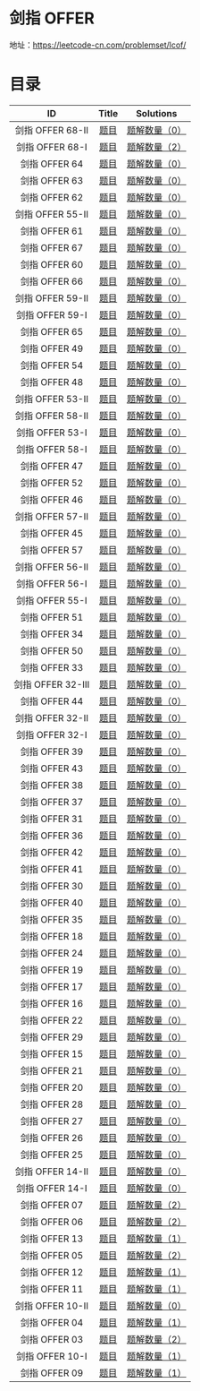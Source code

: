 
# 剑指 OFFER

地址：https://leetcode-cn.com/problemset/lcof/ 

# 目录 

| ID | Title | Solutions |
| :------: | :------: | :------: |
| 剑指 OFFER 68-II | [题目](https://leetcode-cn.com/problems/er-cha-shu-de-zui-jin-gong-gong-zu-xian-lcof/) | [题解数量（0）](/other/lcof/list/68-II-er-cha-shu-de-zui-jin-gong-gong-zu-xian-lcof/) |
| 剑指 OFFER 68-I | [题目](https://leetcode-cn.com/problems/er-cha-sou-suo-shu-de-zui-jin-gong-gong-zu-xian-lcof/) | [题解数量（2）](/other/lcof/list/68-I-er-cha-sou-suo-shu-de-zui-jin-gong-gong-zu-xian-lcof/) |
| 剑指 OFFER 64 | [题目](https://leetcode-cn.com/problems/qiu-12n-lcof/) | [题解数量（0）](/other/lcof/list/64-qiu-12n-lcof/) |
| 剑指 OFFER 63 | [题目](https://leetcode-cn.com/problems/gu-piao-de-zui-da-li-run-lcof/) | [题解数量（0）](/other/lcof/list/63-gu-piao-de-zui-da-li-run-lcof/) |
| 剑指 OFFER 62 | [题目](https://leetcode-cn.com/problems/yuan-quan-zhong-zui-hou-sheng-xia-de-shu-zi-lcof/) | [题解数量（0）](/other/lcof/list/62-yuan-quan-zhong-zui-hou-sheng-xia-de-shu-zi-lcof/) |
| 剑指 OFFER 55-II | [题目](https://leetcode-cn.com/problems/ping-heng-er-cha-shu-lcof/) | [题解数量（0）](/other/lcof/list/55-II-ping-heng-er-cha-shu-lcof/) |
| 剑指 OFFER 61 | [题目](https://leetcode-cn.com/problems/bu-ke-pai-zhong-de-shun-zi-lcof/) | [题解数量（0）](/other/lcof/list/61-bu-ke-pai-zhong-de-shun-zi-lcof/) |
| 剑指 OFFER 67 | [题目](https://leetcode-cn.com/problems/ba-zi-fu-chuan-zhuan-huan-cheng-zheng-shu-lcof/) | [题解数量（0）](/other/lcof/list/67-ba-zi-fu-chuan-zhuan-huan-cheng-zheng-shu-lcof/) |
| 剑指 OFFER 60 | [题目](https://leetcode-cn.com/problems/nge-tou-zi-de-dian-shu-lcof/) | [题解数量（0）](/other/lcof/list/60-nge-tou-zi-de-dian-shu-lcof/) |
| 剑指 OFFER 66 | [题目](https://leetcode-cn.com/problems/gou-jian-cheng-ji-shu-zu-lcof/) | [题解数量（0）](/other/lcof/list/66-gou-jian-cheng-ji-shu-zu-lcof/) |
| 剑指 OFFER 59-II | [题目](https://leetcode-cn.com/problems/dui-lie-de-zui-da-zhi-lcof/) | [题解数量（0）](/other/lcof/list/59-II-dui-lie-de-zui-da-zhi-lcof/) |
| 剑指 OFFER 59-I | [题目](https://leetcode-cn.com/problems/hua-dong-chuang-kou-de-zui-da-zhi-lcof/) | [题解数量（0）](/other/lcof/list/59-I-hua-dong-chuang-kou-de-zui-da-zhi-lcof/) |
| 剑指 OFFER 65 | [题目](https://leetcode-cn.com/problems/bu-yong-jia-jian-cheng-chu-zuo-jia-fa-lcof/) | [题解数量（0）](/other/lcof/list/65-bu-yong-jia-jian-cheng-chu-zuo-jia-fa-lcof/) |
| 剑指 OFFER 49 | [题目](https://leetcode-cn.com/problems/chou-shu-lcof/) | [题解数量（0）](/other/lcof/list/49-chou-shu-lcof/) |
| 剑指 OFFER 54 | [题目](https://leetcode-cn.com/problems/er-cha-sou-suo-shu-de-di-kda-jie-dian-lcof/) | [题解数量（0）](/other/lcof/list/54-er-cha-sou-suo-shu-de-di-kda-jie-dian-lcof/) |
| 剑指 OFFER 48 | [题目](https://leetcode-cn.com/problems/zui-chang-bu-han-zhong-fu-zi-fu-de-zi-zi-fu-chuan-lcof/) | [题解数量（0）](/other/lcof/list/48-zui-chang-bu-han-zhong-fu-zi-fu-de-zi-zi-fu-chuan-lcof/) |
| 剑指 OFFER 53-II | [题目](https://leetcode-cn.com/problems/que-shi-de-shu-zi-lcof/) | [题解数量（0）](/other/lcof/list/53-II-que-shi-de-shu-zi-lcof/) |
| 剑指 OFFER 58-II | [题目](https://leetcode-cn.com/problems/zuo-xuan-zhuan-zi-fu-chuan-lcof/) | [题解数量（0）](/other/lcof/list/58-II-zuo-xuan-zhuan-zi-fu-chuan-lcof/) |
| 剑指 OFFER 53-I | [题目](https://leetcode-cn.com/problems/zai-pai-xu-shu-zu-zhong-cha-zhao-shu-zi-lcof/) | [题解数量（0）](/other/lcof/list/53-I-zai-pai-xu-shu-zu-zhong-cha-zhao-shu-zi-lcof/) |
| 剑指 OFFER 58-I | [题目](https://leetcode-cn.com/problems/fan-zhuan-dan-ci-shun-xu-lcof/) | [题解数量（0）](/other/lcof/list/58-I-fan-zhuan-dan-ci-shun-xu-lcof/) |
| 剑指 OFFER 47 | [题目](https://leetcode-cn.com/problems/li-wu-de-zui-da-jie-zhi-lcof/) | [题解数量（0）](/other/lcof/list/47-li-wu-de-zui-da-jie-zhi-lcof/) |
| 剑指 OFFER 52 | [题目](https://leetcode-cn.com/problems/liang-ge-lian-biao-de-di-yi-ge-gong-gong-jie-dian-lcof/) | [题解数量（0）](/other/lcof/list/52-liang-ge-lian-biao-de-di-yi-ge-gong-gong-jie-dian-lcof/) |
| 剑指 OFFER 46 | [题目](https://leetcode-cn.com/problems/ba-shu-zi-fan-yi-cheng-zi-fu-chuan-lcof/) | [题解数量（0）](/other/lcof/list/46-ba-shu-zi-fan-yi-cheng-zi-fu-chuan-lcof/) |
| 剑指 OFFER 57-II | [题目](https://leetcode-cn.com/problems/he-wei-sde-lian-xu-zheng-shu-xu-lie-lcof/) | [题解数量（0）](/other/lcof/list/57-II-he-wei-sde-lian-xu-zheng-shu-xu-lie-lcof/) |
| 剑指 OFFER 45 | [题目](https://leetcode-cn.com/problems/ba-shu-zu-pai-cheng-zui-xiao-de-shu-lcof/) | [题解数量（0）](/other/lcof/list/45-ba-shu-zu-pai-cheng-zui-xiao-de-shu-lcof/) |
| 剑指 OFFER 57 | [题目](https://leetcode-cn.com/problems/he-wei-sde-liang-ge-shu-zi-lcof/) | [题解数量（0）](/other/lcof/list/57-he-wei-sde-liang-ge-shu-zi-lcof/) |
| 剑指 OFFER 56-II | [题目](https://leetcode-cn.com/problems/shu-zu-zhong-shu-zi-chu-xian-de-ci-shu-ii-lcof/) | [题解数量（0）](/other/lcof/list/56-II-shu-zu-zhong-shu-zi-chu-xian-de-ci-shu-ii-lcof/) |
| 剑指 OFFER 56-I | [题目](https://leetcode-cn.com/problems/shu-zu-zhong-shu-zi-chu-xian-de-ci-shu-lcof/) | [题解数量（0）](/other/lcof/list/56-I-shu-zu-zhong-shu-zi-chu-xian-de-ci-shu-lcof/) |
| 剑指 OFFER 55-I | [题目](https://leetcode-cn.com/problems/er-cha-shu-de-shen-du-lcof/) | [题解数量（0）](/other/lcof/list/55-I-er-cha-shu-de-shen-du-lcof/) |
| 剑指 OFFER 51 | [题目](https://leetcode-cn.com/problems/shu-zu-zhong-de-ni-xu-dui-lcof/) | [题解数量（0）](/other/lcof/list/51-shu-zu-zhong-de-ni-xu-dui-lcof/) |
| 剑指 OFFER 34 | [题目](https://leetcode-cn.com/problems/er-cha-shu-zhong-he-wei-mou-yi-zhi-de-lu-jing-lcof/) | [题解数量（0）](/other/lcof/list/34-er-cha-shu-zhong-he-wei-mou-yi-zhi-de-lu-jing-lcof/) |
| 剑指 OFFER 50 | [题目](https://leetcode-cn.com/problems/di-yi-ge-zhi-chu-xian-yi-ci-de-zi-fu-lcof/) | [题解数量（0）](/other/lcof/list/50-di-yi-ge-zhi-chu-xian-yi-ci-de-zi-fu-lcof/) |
| 剑指 OFFER 33 | [题目](https://leetcode-cn.com/problems/er-cha-sou-suo-shu-de-hou-xu-bian-li-xu-lie-lcof/) | [题解数量（0）](/other/lcof/list/33-er-cha-sou-suo-shu-de-hou-xu-bian-li-xu-lie-lcof/) |
| 剑指 OFFER 32-III | [题目](https://leetcode-cn.com/problems/cong-shang-dao-xia-da-yin-er-cha-shu-iii-lcof/) | [题解数量（0）](/other/lcof/list/32-III-cong-shang-dao-xia-da-yin-er-cha-shu-iii-lcof/) |
| 剑指 OFFER 44 | [题目](https://leetcode-cn.com/problems/shu-zi-xu-lie-zhong-mou-yi-wei-de-shu-zi-lcof/) | [题解数量（0）](/other/lcof/list/44-shu-zi-xu-lie-zhong-mou-yi-wei-de-shu-zi-lcof/) |
| 剑指 OFFER 32-II | [题目](https://leetcode-cn.com/problems/cong-shang-dao-xia-da-yin-er-cha-shu-ii-lcof/) | [题解数量（0）](/other/lcof/list/32-II-cong-shang-dao-xia-da-yin-er-cha-shu-ii-lcof/) |
| 剑指 OFFER 32-I | [题目](https://leetcode-cn.com/problems/cong-shang-dao-xia-da-yin-er-cha-shu-lcof/) | [题解数量（0）](/other/lcof/list/32-I-cong-shang-dao-xia-da-yin-er-cha-shu-lcof/) |
| 剑指 OFFER 39 | [题目](https://leetcode-cn.com/problems/shu-zu-zhong-chu-xian-ci-shu-chao-guo-yi-ban-de-shu-zi-lcof/) | [题解数量（0）](/other/lcof/list/39-shu-zu-zhong-chu-xian-ci-shu-chao-guo-yi-ban-de-shu-zi-lcof/) |
| 剑指 OFFER 43 | [题目](https://leetcode-cn.com/problems/1nzheng-shu-zhong-1chu-xian-de-ci-shu-lcof/) | [题解数量（0）](/other/lcof/list/43-1nzheng-shu-zhong-1chu-xian-de-ci-shu-lcof/) |
| 剑指 OFFER 38 | [题目](https://leetcode-cn.com/problems/zi-fu-chuan-de-pai-lie-lcof/) | [题解数量（0）](/other/lcof/list/38-zi-fu-chuan-de-pai-lie-lcof/) |
| 剑指 OFFER 37 | [题目](https://leetcode-cn.com/problems/xu-lie-hua-er-cha-shu-lcof/) | [题解数量（0）](/other/lcof/list/37-xu-lie-hua-er-cha-shu-lcof/) |
| 剑指 OFFER 31 | [题目](https://leetcode-cn.com/problems/zhan-de-ya-ru-dan-chu-xu-lie-lcof/) | [题解数量（0）](/other/lcof/list/31-zhan-de-ya-ru-dan-chu-xu-lie-lcof/) |
| 剑指 OFFER 36 | [题目](https://leetcode-cn.com/problems/er-cha-sou-suo-shu-yu-shuang-xiang-lian-biao-lcof/) | [题解数量（0）](/other/lcof/list/36-er-cha-sou-suo-shu-yu-shuang-xiang-lian-biao-lcof/) |
| 剑指 OFFER 42 | [题目](https://leetcode-cn.com/problems/lian-xu-zi-shu-zu-de-zui-da-he-lcof/) | [题解数量（0）](/other/lcof/list/42-lian-xu-zi-shu-zu-de-zui-da-he-lcof/) |
| 剑指 OFFER 41 | [题目](https://leetcode-cn.com/problems/shu-ju-liu-zhong-de-zhong-wei-shu-lcof/) | [题解数量（0）](/other/lcof/list/41-shu-ju-liu-zhong-de-zhong-wei-shu-lcof/) |
| 剑指 OFFER 30 | [题目](https://leetcode-cn.com/problems/bao-han-minhan-shu-de-zhan-lcof/) | [题解数量（0）](/other/lcof/list/30-bao-han-minhan-shu-de-zhan-lcof/) |
| 剑指 OFFER 40 | [题目](https://leetcode-cn.com/problems/zui-xiao-de-kge-shu-lcof/) | [题解数量（0）](/other/lcof/list/40-zui-xiao-de-kge-shu-lcof/) |
| 剑指 OFFER 35 | [题目](https://leetcode-cn.com/problems/fu-za-lian-biao-de-fu-zhi-lcof/) | [题解数量（0）](/other/lcof/list/35-fu-za-lian-biao-de-fu-zhi-lcof/) |
| 剑指 OFFER 18 | [题目](https://leetcode-cn.com/problems/shan-chu-lian-biao-de-jie-dian-lcof/) | [题解数量（0）](/other/lcof/list/18-shan-chu-lian-biao-de-jie-dian-lcof/) |
| 剑指 OFFER 24 | [题目](https://leetcode-cn.com/problems/fan-zhuan-lian-biao-lcof/) | [题解数量（0）](/other/lcof/list/24-fan-zhuan-lian-biao-lcof/) |
| 剑指 OFFER 19 | [题目](https://leetcode-cn.com/problems/zheng-ze-biao-da-shi-pi-pei-lcof/) | [题解数量（0）](/other/lcof/list/19-zheng-ze-biao-da-shi-pi-pei-lcof/) |
| 剑指 OFFER 17 | [题目](https://leetcode-cn.com/problems/da-yin-cong-1dao-zui-da-de-nwei-shu-lcof/) | [题解数量（0）](/other/lcof/list/17-da-yin-cong-1dao-zui-da-de-nwei-shu-lcof/) |
| 剑指 OFFER 16 | [题目](https://leetcode-cn.com/problems/shu-zhi-de-zheng-shu-ci-fang-lcof/) | [题解数量（0）](/other/lcof/list/16-shu-zhi-de-zheng-shu-ci-fang-lcof/) |
| 剑指 OFFER 22 | [题目](https://leetcode-cn.com/problems/lian-biao-zhong-dao-shu-di-kge-jie-dian-lcof/) | [题解数量（0）](/other/lcof/list/22-lian-biao-zhong-dao-shu-di-kge-jie-dian-lcof/) |
| 剑指 OFFER 29 | [题目](https://leetcode-cn.com/problems/shun-shi-zhen-da-yin-ju-zhen-lcof/) | [题解数量（0）](/other/lcof/list/29-shun-shi-zhen-da-yin-ju-zhen-lcof/) |
| 剑指 OFFER 15 | [题目](https://leetcode-cn.com/problems/er-jin-zhi-zhong-1de-ge-shu-lcof/) | [题解数量（0）](/other/lcof/list/15-er-jin-zhi-zhong-1de-ge-shu-lcof/) |
| 剑指 OFFER 21 | [题目](https://leetcode-cn.com/problems/diao-zheng-shu-zu-shun-xu-shi-qi-shu-wei-yu-ou-shu-qian-mian-lcof/) | [题解数量（0）](/other/lcof/list/21-diao-zheng-shu-zu-shun-xu-shi-qi-shu-wei-yu-ou-shu-qian-mian-lcof/) |
| 剑指 OFFER 20 | [题目](https://leetcode-cn.com/problems/biao-shi-shu-zhi-de-zi-fu-chuan-lcof/) | [题解数量（0）](/other/lcof/list/20-biao-shi-shu-zhi-de-zi-fu-chuan-lcof/) |
| 剑指 OFFER 28 | [题目](https://leetcode-cn.com/problems/dui-cheng-de-er-cha-shu-lcof/) | [题解数量（0）](/other/lcof/list/28-dui-cheng-de-er-cha-shu-lcof/) |
| 剑指 OFFER 27 | [题目](https://leetcode-cn.com/problems/er-cha-shu-de-jing-xiang-lcof/) | [题解数量（0）](/other/lcof/list/27-er-cha-shu-de-jing-xiang-lcof/) |
| 剑指 OFFER 26 | [题目](https://leetcode-cn.com/problems/shu-de-zi-jie-gou-lcof/) | [题解数量（0）](/other/lcof/list/26-shu-de-zi-jie-gou-lcof/) |
| 剑指 OFFER 25 | [题目](https://leetcode-cn.com/problems/he-bing-liang-ge-pai-xu-de-lian-biao-lcof/) | [题解数量（0）](/other/lcof/list/25-he-bing-liang-ge-pai-xu-de-lian-biao-lcof/) |
| 剑指 OFFER 14-II | [题目](https://leetcode-cn.com/problems/jian-sheng-zi-ii-lcof/) | [题解数量（0）](/other/lcof/list/14-II-jian-sheng-zi-ii-lcof/) |
| 剑指 OFFER 14-I | [题目](https://leetcode-cn.com/problems/jian-sheng-zi-lcof/) | [题解数量（0）](/other/lcof/list/14-I-jian-sheng-zi-lcof/) |
| 剑指 OFFER 07 | [题目](https://leetcode-cn.com/problems/zhong-jian-er-cha-shu-lcof/) | [题解数量（2）](/other/lcof/list/07-zhong-jian-er-cha-shu-lcof/) |
| 剑指 OFFER 06 | [题目](https://leetcode-cn.com/problems/cong-wei-dao-tou-da-yin-lian-biao-lcof/) | [题解数量（2）](/other/lcof/list/06-cong-wei-dao-tou-da-yin-lian-biao-lcof/) |
| 剑指 OFFER 13 | [题目](https://leetcode-cn.com/problems/ji-qi-ren-de-yun-dong-fan-wei-lcof/) | [题解数量（1）](/other/lcof/list/13-ji-qi-ren-de-yun-dong-fan-wei-lcof/) |
| 剑指 OFFER 05 | [题目](https://leetcode-cn.com/problems/ti-huan-kong-ge-lcof/) | [题解数量（2）](/other/lcof/list/05-ti-huan-kong-ge-lcof/) |
| 剑指 OFFER 12 | [题目](https://leetcode-cn.com/problems/ju-zhen-zhong-de-lu-jing-lcof/) | [题解数量（1）](/other/lcof/list/12-ju-zhen-zhong-de-lu-jing-lcof/) |
| 剑指 OFFER 11 | [题目](https://leetcode-cn.com/problems/xuan-zhuan-shu-zu-de-zui-xiao-shu-zi-lcof/) | [题解数量（1）](/other/lcof/list/11-xuan-zhuan-shu-zu-de-zui-xiao-shu-zi-lcof/) |
| 剑指 OFFER 10-II | [题目](https://leetcode-cn.com/problems/qing-wa-tiao-tai-jie-wen-ti-lcof/) | [题解数量（0）](/other/lcof/list/10-II-qing-wa-tiao-tai-jie-wen-ti-lcof/) |
| 剑指 OFFER 04 | [题目](https://leetcode-cn.com/problems/er-wei-shu-zu-zhong-de-cha-zhao-lcof/) | [题解数量（1）](/other/lcof/list/04-er-wei-shu-zu-zhong-de-cha-zhao-lcof/) |
| 剑指 OFFER 03 | [题目](https://leetcode-cn.com/problems/shu-zu-zhong-zhong-fu-de-shu-zi-lcof/) | [题解数量（2）](/other/lcof/list/03-shu-zu-zhong-zhong-fu-de-shu-zi-lcof/) |
| 剑指 OFFER 10-I | [题目](https://leetcode-cn.com/problems/fei-bo-na-qi-shu-lie-lcof/) | [题解数量（1）](/other/lcof/list/10-I-fei-bo-na-qi-shu-lie-lcof/) |
| 剑指 OFFER 09 | [题目](https://leetcode-cn.com/problems/yong-liang-ge-zhan-shi-xian-dui-lie-lcof/) | [题解数量（1）](/other/lcof/list/09-yong-liang-ge-zhan-shi-xian-dui-lie-lcof/) |
